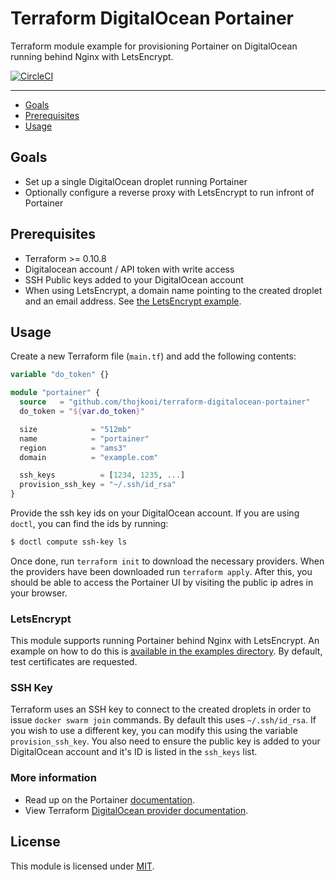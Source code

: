 # Terraform DigitalOcean Portainer

Terraform module example for provisioning Portainer on DigitalOcean running behind Nginx with LetsEncrypt.

[![CircleCI](https://circleci.com/gh/thojkooi/terraform-digitalocean-portainer.svg?style=svg)](https://circleci.com/gh/thojkooi/terraform-digitalocean-portainer)

---

- [Goals](#goals)
- [Prerequisites](#prerequisites)
- [Usage](#usage)

## Goals

- Set up a single DigitalOcean droplet running Portainer
- Optionally configure a reverse proxy with LetsEncrypt to run infront of Portainer

## Prerequisites

- Terraform >= 0.10.8
- Digitalocean account / API token with write access
- SSH Public keys added to your DigitalOcean account
- When using LetsEncrypt, a domain name pointing to the created droplet and an email address. See [the LetsEncrypt example](https://github.com/thojkooi/terraform-digitalocean-portainer/tree/master/examples/letsencrypt).

## Usage

Create a new Terraform file (`main.tf`) and add the following contents:

```tf
variable "do_token" {}

module "portainer" {
  source   = "github.com/thojkooi/terraform-digitalocean-portainer"
  do_token = "${var.do_token}"

  size            = "512mb"
  name            = "portainer"
  region          = "ams3"
  domain          = "example.com"

  ssh_keys          = [1234, 1235, ...]
  provision_ssh_key = "~/.ssh/id_rsa"
}
```
Provide the ssh key ids on your DigitalOcean account. If you are using `doctl`, you can find the ids by running:
```bash
$ doctl compute ssh-key ls
```

Once done, run `terraform init` to download the necessary providers. When the providers have been downloaded run `terraform apply`. After this, you should be able to access the Portainer UI by visiting the public ip adres in your browser.

### LetsEncrypt

This module supports running Portainer behind Nginx with LetsEncrypt. An example on how to do this is [available in the examples directory](https://github.com/thojkooi/terraform-digitalocean-portainer/tree/master/examples/letsencrypt). By default, test certificates are requested.


### SSH Key

Terraform uses an SSH key to connect to the created droplets in order to issue `docker swarm join` commands. By default this uses `~/.ssh/id_rsa`. If you wish to use a different key, you can modify this using the variable `provision_ssh_key`. You also need to ensure the public key is added to your DigitalOcean account and it's ID is listed in the `ssh_keys` list.


### More information

- Read up on the Portainer [documentation](https://portainer.readthedocs.io/en/stable/index.html).
- View Terraform [DigitalOcean provider documentation](https://www.terraform.io/docs/providers/do/index.html).

## License

This module is licensed under [MIT](https://github.com/thojkooi/terraform-digitalocean-portainer/tree/master/LICENSE).
